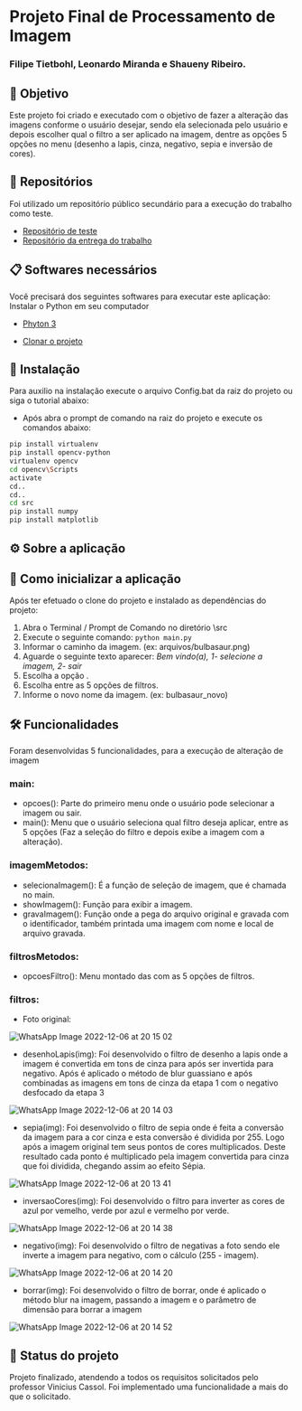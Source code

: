 # Projeto Final de Processamento de Imagem

### Filipe Tietbohl, Leonardo Miranda e Shaueny Ribeiro.

## 🚀 Objetivo
Este projeto foi criado e executado com o objetivo de fazer a alteração das imagens conforme o usuário desejar, sendo ela selecionada pelo usuário e depois escolher qual o filtro a ser aplicado na imagem, dentre as opções 5 opções no menu (desenho a lapis, cinza, negativo, sepia e inversão de cores).

## 📄 Repositórios
Foi utilizado um repositório público secundário para a execução do trabalho como teste.
* [Repositório de teste](https://github.com/leomiranda1995/uniritter-cg-opencv)
* [Repositório da entrega do trabalho](https://github.com/profvini/projetopi-leonardo_miranda)

## 📋 Softwares necessários
Você precisará dos seguintes softwares para executar este aplicação:
Instalar o Python em seu computador
* [Phyton 3](https://www.python.org/downloads/)

* [Clonar o projeto](https://github.com/leomiranda1995/uniritter-cg-opencv.git)

## 🔧 Instalação
Para auxilio na instalação execute o arquivo Config.bat da raiz do projeto ou siga o tutorial abaixo:
* Após abra o prompt de comando na raiz do projeto e execute os comandos abaixo:
```sh
pip install virtualenv
pip install opencv-python
virtualenv opencv
cd opencv\Scripts
activate
cd..
cd..
cd src
pip install numpy
pip install matplotlib
```

## ⚙️ Sobre a aplicação

## 🔩 Como inicializar a aplicação
Após ter efetuado o clone do projeto e instalado as dependências do projeto:
1. Abra o Terminal / Prompt de Comando no diretório \src
2. Execute o seguinte comando: `python main.py `
3. Informar o caminho da imagem. (ex: arquivos/bulbasaur.png)
4. Aguarde o seguinte texto aparecer: _Bem vindo(a), 1- selecione a imagem, 2- sair_
5. Escolha a opção .
6. Escolha entre as 5 opções de filtros.
7. Informe o novo nome da imagem. (ex: bulbasaur_novo)

## 🛠️ Funcionalidades
Foram desenvolvidas 5 funcionalidades, para a execução de alteração de imagem 
 
 ### main:
  * opcoes(): Parte do primeiro menu onde o usuário pode selecionar a imagem ou sair.
  * main(): Menu que o usuário seleciona qual filtro deseja aplicar, entre as 5 opções (Faz a seleção do filtro e depois exibe a imagem com a alteração).

 ### imagemMetodos:
  * selecionaImagem(): É a função de seleção de imagem, que é chamada no main.
  * showImagem(): Função para exibir a imagem.
  * gravaImagem(): Função onde a pega do arquivo original e gravada com o identificador, também printada uma imagem com nome e local de arquivo gravada.

  ### filtrosMetodos:
   * opcoesFiltro(): Menu montado das com as 5 opções de filtros.

  ### filtros:
   * Foto original:

![WhatsApp Image 2022-12-06 at 20 15 02](https://user-images.githubusercontent.com/64978472/206048292-61c00e1a-7323-43f8-968e-5a415cab7be9.jpeg)

  


   * desenhoLapis(img): Foi desenvolvido o filtro de desenho a lapis onde a imagem é convertida em tons de cinza para após ser invertida para negativo. Após é aplicado o método de blur guassiano e após combinadas as imagens em tons de cinza da etapa 1 com o negativo desfocado da etapa 3
    
![WhatsApp Image 2022-12-06 at 20 14 03](https://user-images.githubusercontent.com/64978472/206045922-13a794ab-78be-4c3d-803d-a90609191df6.jpeg)




   *  sepia(img): Foi desenvolvido o filtro de sepia onde é feita a conversão da imagem para a cor cinza e esta conversão é dividida por 255. Logo após a imagem original tem seus pontos de cores multiplicados. Deste resultado cada ponto é multiplicado pela imagem convertida para cinza que foi dividida, chegando assim ao efeito Sépia.
 
![WhatsApp Image 2022-12-06 at 20 13 41](https://user-images.githubusercontent.com/64978472/206046096-7ea2091b-c3ff-4f26-9dbc-da6cbbf78606.jpeg)

  
  
  
   * inversaoCores(img): Foi desenvolvido o filtro para inverter as cores de azul por vemelho, verde por azul e vermelho por verde.
 
![WhatsApp Image 2022-12-06 at 20 14 38](https://user-images.githubusercontent.com/64978472/206045996-235ff829-7e67-4c49-9543-f4a2f4799376.jpeg)




   *  negativo(img): Foi desenvolvido o filtro de negativas a foto sendo ele inverte a imagem para negativo, com o cálculo (255 - imagem).

![WhatsApp Image 2022-12-06 at 20 14 20](https://user-images.githubusercontent.com/64978472/206046066-101e1f5c-5200-45cc-a79d-bd78cb81cfd9.jpeg)




   *  borrar(img): Foi desenvolvido o filtro de borrar, onde é aplicado o método blur na imagem, passando a imagem e o parâmetro de dimensão para borrar a imagem
   
![WhatsApp Image 2022-12-06 at 20 14 52](https://user-images.githubusercontent.com/64978472/206046147-5a9fcb85-e3ef-4379-8a6e-4e1aa199e157.jpeg)





## 🎯 Status do projeto
Projeto finalizado, atendendo a todos os requisitos solicitados pelo professor Vinicius Cassol. Foi implementado uma funcionalidade a mais do que o solicitado.


